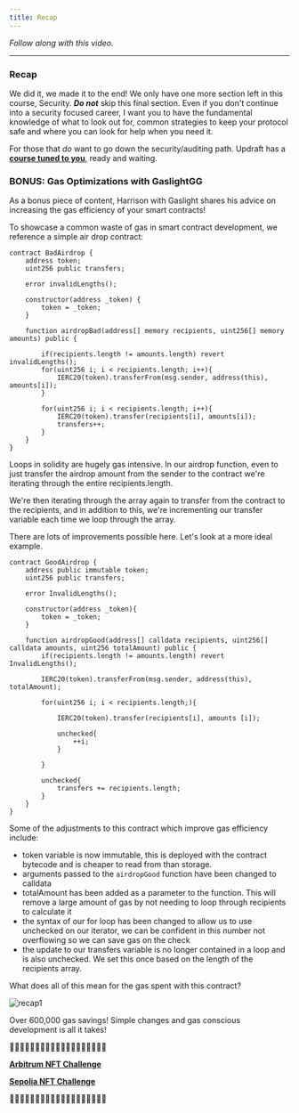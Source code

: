 ```yaml
---
title: Recap
---
```


_Follow along with this video._

---

### Recap

We did it, we made it to the end! We only have one more section left in this course, Security. **_Do not_** skip this final section. Even if you don't continue into a security focused career, I want you to have the fundamental knowledge of what to look out for, common strategies to keep your protocol safe and where you can look for help when you need it.

For those that _do_ want to go down the security/auditing path. Updraft has a [**course tuned to you**](https://updraft.cyfrin.io/courses/security), ready and waiting.

### BONUS: Gas Optimizations with GaslightGG

As a bonus piece of content, Harrison with Gaslight shares his advice on increasing the gas efficiency of your smart contracts!

To showcase a common waste of gas in smart contract development, we reference a simple air drop contract:

```solidity
contract BadAirdrop {
    address token;
    uint256 public transfers;

    error invalidLengths();

    constructor(address _token) {
        token = _token;
    }

    function airdropBad(address[] memory recipients, uint256[] memory amounts) public {

        if(recipients.length != amounts.length) revert invalidLengths();
        for(uint256 i; i < recipients.length; i++){
            IERC20(token).transferFrom(msg.sender, address(this), amounts[i]);
        }

        for(uint256 i; i < recipients.length; i++){
            IERC20(token).transfer(recipients[i], amounts[i]);
            transfers++;
        }
    }
}
```

Loops in solidity are hugely gas intensive. In our airdrop function, even to just transfer the airdrop amount from the sender to the contract we're iterating through the entire recipients.length.

We're then iterating through the array again to transfer from the contract to the recipients, and in addition to this, we're incrementing our transfer variable each time we loop through the array.

There are lots of improvements possible here. Let's look at a more ideal example.

```solidity
contract GoodAirdrop {
    address public immutable token;
    uint256 public transfers;

    error InvalidLengths();

    constructor(address _token){
        token = _token;
    }

    function airdropGood(address[] calldata recipients, uint256[] calldata amounts, uint256 totalAmount) public {
        if(recipients.length != amounts.length) revert InvalidLengths();

        IERC20(token).transferFrom(msg.sender, address(this), totalAmount);

        for(uint256 i; i < recipients.length;){

            IERC20(token).transfer(recipients[i], amounts [i]);

            unchecked{
                ++i;
            }

        }

        unchecked{
            transfers += recipients.length;
        }
    }
}
```

Some of the adjustments to this contract which improve gas efficiency include:

- token variable is now immutable, this is deployed with the contract bytecode and is cheaper to read from than storage.
- arguments passed to the `airdropGood` function have been changed to calldata
- totalAmount has been added as a parameter to the function. This will remove a large amount of gas by not needing to loop through recipients to calculate it
- the syntax of our for loop has been changed to allow us to use unchecked on our iterator, we can be confident in this number not overflowing so we can save gas on the check
- the update to our transfers variable is no longer contained in a loop and is also unchecked. We set this once based on the length of the recipients array.

What does all of this mean for the gas spent with this contract?

![recap1](/foundry-daos/7-recap/recap1.png)

Over 600,000 gas savings! Simple changes and gas conscious development is all it takes!

🎊🎊🎊🎊🎊🎊🎊🎊🎊🎊🎊🎊🎊🎊🎊🎊🎊🎊🎊

[**Arbitrum NFT Challenge**](https://arbiscan.io/address/0xc584bD01fD60F671409661a6802170BbEFba5c47#code)

[**Sepolia NFT Challenge**](https://sepolia.etherscan.io/address/0x46F3fE2C8aC9e9AE4DEDE1a7a29Ab3BdcFa7eaFc#code)

🎊🎊🎊🎊🎊🎊🎊🎊🎊🎊🎊🎊🎊🎊🎊🎊🎊🎊🎊
